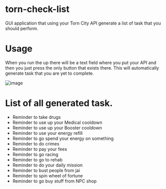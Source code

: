 # torn-check-list
GUI application that using your Torn City API generate a list of task that you should perform.  

# Usage

When you run the up there will be a text field where you put your API and then you just press the only button that exists there. This will automatically generate task that you are yet to complete.

![image](https://user-images.githubusercontent.com/59464917/137613724-89b455b7-c6d6-4901-a094-2bd5c3c83f06.png)

# List of all generated task. 

- Reminder to take drugs 
- Reminder to use up your Medical cooldown
- Reminder to use up your Booster cooldown
- Reminder to use your energy refill
- Reminder to go spend your energy on something 
- Reminder to do crimes 
- Reminder to pay your fees
- Reminder to go racing 
- Reminder to go to rehab 
- Reminder to do your daily mission 
- Reminder to bust people from jai
- Reminder to spin wheel of fortune
- Reminder to go buy stuff from NPC shop